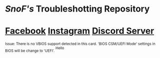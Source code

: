 # **_SnoF's_ Troubleshotting Repository**
# **[Facebook](https://www.facebook.com/snof69) [Instagram](https://www.instagram.com/snof.gg) [Discord Server](https://discord.gg/EUATtbzP)**


<sub>Issue: There is no VBIOS support detected in this card. 'BIOS CSM/UEFI Mode' settings in BIOS will be change to 'UEFI'. </sub>
<sup> Hello </sup>
